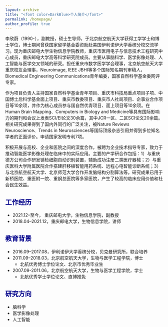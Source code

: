 ```yaml
---
layout: archive
title: "<font color=DarkBlue>个人简介</font>"
permalink: /homepage/
author_profile: true
---
```


李欣蔚（1990-），副教授，硕士生导师，于北京航空航天大学获得工学学士和博士学位，博士期间曾获国家留学基金委资助赴美国伊利诺伊大学香槟分校交流学习。现为重庆邮电大学生物信息学院教师，重庆市医用电子与信息技术工程研究中心成员，重庆邮电大学高等科学研究院成员。主要从事脑科学、医学影像处理、人工智能与医学交叉领域的研究。担任重庆市数字医学学会理事，北京航空航天大学重庆校友会理事，Neuroimage, IEEE JBHI等多个国际知名期刊审稿人，Biomedical Engineering Communications青年编委，国家自然科学基金委网评专家。

作为项目负责人主持国家自然科学基金青年项目、重庆市科技局重点项目子项、中国博士后科学基金面上项目、重庆市教委项目、重庆市人社局项目、企事业合作项目等10余项，并作为核心成员参与国自然优青项目、面上项目等10余项。在Human Brain Mapping、Computers in Biology and Medicine等具有国际影响力的期刊和会议上发表SCI/EI论文30余篇，其中JCR一区、二区SCI论文20余篇。相关研究成果得到了国内外同行的广泛关注，被Nature Reviews Neuroscience、Trends in Neurosciences等国际顶级杂志引用并得到多位知名学者的正面评价。申请国家发明专利7项。

积极开展与高校、企业和医院之间的深度合作，被聘为企业技术指导专家，致力于推动智能医学影像处理在临床中的实际应用。主要的产学研合作包括：1）与重庆德方公司合作研发镜检细胞自动识别装置，辅助成功注册二类医疗器械；2）与重庆医科大学附属医院合作搭建肝移植智能用药系统、远程心电智能诊断系统；3）与北京航空航天大学、北京师范大学合作开发脑结构分割算法等。研究成果已用于新桥医院、重医附一院、重钢总医院等多家医院，产生了较高的临床应用价值和社会民生效益。

## <font color=DarkBlue>工作经历</font>

- 2021.12–至今，    重庆邮电大学，生物信息学院，副教授
- 2018.04–2021.12，重庆邮电大学，生物信息学院，讲师

## <font color=DarkBlue>教育背景</font>

- 2016.09–2017.08，伊利诺伊大学香槟分校，贝克曼研究所，联合培养
- 2011.09–2018.03，北京航空航天大学，生物与医学工程学院，博士
  - 北航优秀博士学位论文、北京市优秀毕业生
- 2007.09-2011.06，北京航空航天大学，生物与医学工程学院，学士
  - 北航优秀学士学位论文、直博推免

## <font color=DarkBlue>研究方向</font>

- 脑科学
- 医学影像处理
- 人工智能

